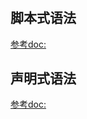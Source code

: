 #
## 脚本式语法
[参考doc:](https://groovy-lang.org/syntax.html)  




## 声明式语法
[参考doc:](https://www.jenkins.io/zh/doc/book/pipeline/syntax/)  
